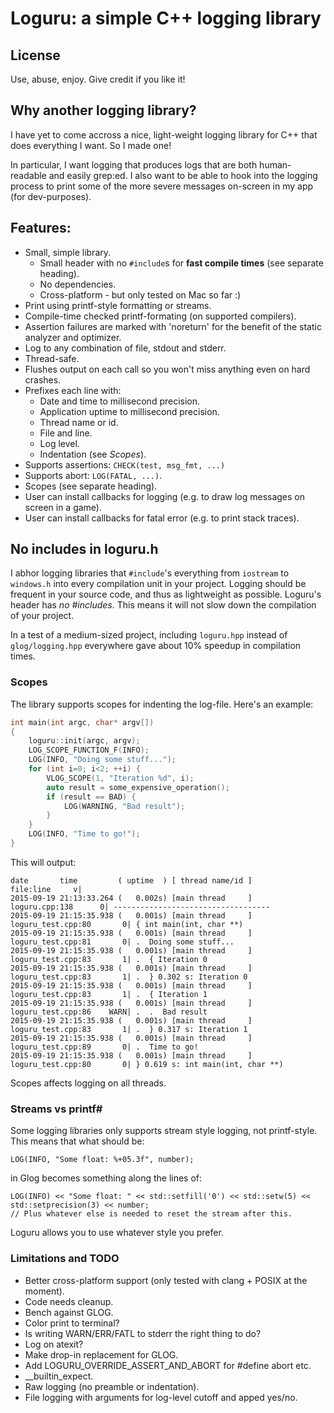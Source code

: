 # Loguru: a simple C++ logging library

## License
Use, abuse, enjoy. Give credit if you like it!

## Why another logging library?
I have yet to come accross a nice, light-weight logging library for C++ that does everything I want. So I made one!

In particular, I want logging that produces logs that are both human-readable and easily grep:ed. I also want to be able to hook into the logging process to print some of the more severe messages on-screen in my app (for dev-purposes).

## Features:
* Small, simple library.
	* Small header with no `#include`s for **fast compile times** (see separate heading).
	* No dependencies.
	* Cross-platform - but only tested on Mac so far :)
* Print using printf-style formatting or streams.
* Compile-time checked printf-formating (on supported compilers).
* Assertion failures are marked with 'noreturn' for the benefit of the static analyzer and optimizer.
* Log to any combination of file, stdout and stderr.
* Thread-safe.
* Flushes output on each call so you won't miss anything even on hard crashes.
* Prefixes each line with:
  * Date and time to millisecond precision.
  * Application uptime to millisecond precision.
  * Thread name or id.
  * File and line.
  * Log level.
  * Indentation (see *Scopes*).
* Supports assertions: `CHECK(test, msg_fmt, ...)`
* Supports abort: `LOG(FATAL, ...)`.
* Scopes (see separate heading).
* User can install callbacks for logging (e.g. to draw log messages on screen in a game).
* User can install callbacks for fatal error (e.g. to print stack traces).

## No includes in loguru.h
I abhor logging libraries that `#include`'s everything from `iostream` to `windows.h` into every compilation unit in your project. Logging should be frequent in your source code, and thus as lightweight as possible. Loguru's header has *no #includes*. This means it will not slow down the compilation of your project.

In a test of a medium-sized project, including `loguru.hpp` instead of `glog/logging.hpp` everywhere gave about 10% speedup in compilation times.

### Scopes
The library supports scopes for indenting the log-file. Here's an example:

``` C++
int main(int argc, char* argv[])
{
	loguru::init(argc, argv);
	LOG_SCOPE_FUNCTION_F(INFO);
	LOG(INFO, "Doing some stuff...");
	for (int i=0; i<2; ++i) {
		VLOG_SCOPE(1, "Iteration %d", i);
		auto result = some_expensive_operation();
		if (result == BAD) {
			LOG(WARNING, "Bad result");
		}
	}
	LOG(INFO, "Time to go!");
}
```

This will output:

```
date       time         ( uptime  ) [ thread name/id ]                 file:line     v|
2015-09-19 21:13:33.264 (   0.002s) [main thread     ]           loguru.cpp:138      0| -----------------------------------
2015-09-19 21:15:35.938 (   0.001s) [main thread     ]      loguru_test.cpp:80       0| { int main(int, char **)
2015-09-19 21:15:35.938 (   0.001s) [main thread     ]      loguru_test.cpp:81       0| .  Doing some stuff...
2015-09-19 21:15:35.938 (   0.001s) [main thread     ]      loguru_test.cpp:83       1| .  { Iteration 0
2015-09-19 21:15:35.938 (   0.001s) [main thread     ]      loguru_test.cpp:83       1| .  } 0.302 s: Iteration 0
2015-09-19 21:15:35.938 (   0.001s) [main thread     ]      loguru_test.cpp:83       1| .  { Iteration 1
2015-09-19 21:15:35.938 (   0.001s) [main thread     ]      loguru_test.cpp:86    WARN| .  .  Bad result
2015-09-19 21:15:35.938 (   0.001s) [main thread     ]      loguru_test.cpp:83       1| .  } 0.317 s: Iteration 1
2015-09-19 21:15:35.938 (   0.001s) [main thread     ]      loguru_test.cpp:89       0| .  Time to go!
2015-09-19 21:15:35.938 (   0.001s) [main thread     ]      loguru_test.cpp:80       0| } 0.619 s: int main(int, char **)
```

Scopes affects logging on all threads.


### Streams vs printf#
Some logging libraries only supports stream style logging, not printf-style. This means that what should be:

```
LOG(INFO, "Some float: %+05.3f", number);
```

in Glog becomes something along the lines of:

```
LOG(INFO) << "Some float: " << std::setfill('0') << std::setw(5) << std::setprecision(3) << number;
// Plus whatever else is needed to reset the stream after this.
```

Loguru allows you to use whatever style you prefer.


### Limitations and TODO
* Better cross-platform support (only tested with clang + POSIX at the moment).
* Code needs cleanup.
* Bench against GLOG.
* Color print to terminal?
* Is writing WARN/ERR/FATL to stderr the right thing to do?
* Log on atexit?
* Make drop-in replacement for GLOG.
* Add LOGURU_OVERRIDE_ASSERT_AND_ABORT for #define abort etc.
* __builtin_expect.
* Raw logging (no preamble or indentation).
* File logging with arguments for log-level cutoff and apped yes/no.
